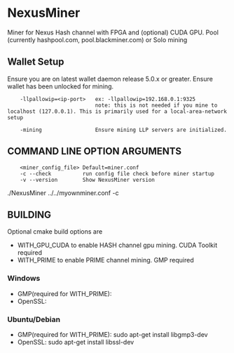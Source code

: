 # NexusMiner

Miner for Nexus Hash channel with FPGA and (optional) CUDA GPU. Pool (currently hashpool.com, pool.blackminer.com) or Solo mining


## Wallet Setup

Ensure you are on latest wallet daemon release 5.0.x or greater. Ensure wallet has been unlocked for mining.

```
    -llpallowip=<ip-port>   ex: -llpallowip=192.168.0.1:9325 
                            note: this is not needed if you mine to localhost (127.0.0.1). This is primarily used for a local-area-network setup

    -mining                 Ensure mining LLP servers are initialized.
```



## COMMAND LINE OPTION ARGUMENTS

```
    <miner_config_file> Default=miner.conf
    -c --check          run config file check before miner startup
    -v --version        Show NexusMiner version
```

  ./NexusMiner ../../myownminer.conf -c

## BUILDING

Optional cmake build options are
* WITH_GPU_CUDA       to enable HASH channel gpu mining. CUDA Toolkit required
* WITH_PRIME          to enable PRIME channel mining. GMP required

### Windows

* GMP(required for WITH_PRIME):
* OpenSSL: 

### Ubuntu/Debian

* GMP(required for WITH_PRIME):     sudo apt-get install libgmp3-dev
* OpenSSL:                          sudo apt-get install libssl-dev
